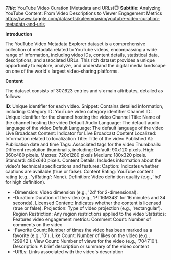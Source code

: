 ***Title***: YouTube Video Curation (Metadata and URLs)😇
**Subtitle**: Analyzing YouTube Content: From Video Descriptions to Viewer Engagement Metrics
https://www.kaggle.com/datasets/kaleemqasim/youtube-video-curation-metadata-and-urls

**Introduction**

The YouTube Video Metadata Explorer dataset is a comprehensive collection of metadata related to YouTube videos, encompassing a wide range of information, including video IDs, content details, statistical data, descriptions, and associated URLs. This rich dataset provides a unique opportunity to explore, analyze, and understand the digital media landscape on one of the world's largest video-sharing platforms.

**Content**

The dataset consists of 307,623 entries and six main attributes, detailed as follows:

**ID**: Unique identifier for each video.
Snippet: Contains detailed information, including:
Category ID: YouTube video category identifier
Channel ID: Unique identifier for the channel hosting the video
Channel Title: Name of the channel hosting the video
Default Audio Language: The default audio language of the video
Default Language: The default language of the video
Live Broadcast Content: Indicator for Live Broadcast Content
Localized: Information related to localization
Title: Title of the video
Published At: Publication date and time
Tags: Associated tags for the video
Thumbnails: Different resolution thumbnails, including:
Default: 90x120 pixels.
High: 360x480 pixels.
Maxres: 720x1280 pixels
Medium: 180x320 pixels.
Standard: 480x640 pixels.
Content Details: Includes information about the video's technical specifications and features:
Caption: Indicates whether captions are available (true or false).
Content Rating: YouTube content rating (e.g., 'ytRating': None).
Definition: Video definition quality (e.g., 'hd' for high definition).
- -Dimension: Video dimension (e.g., '2d' for 2-dimensional).
- -Duration: Duration of the video (e.g., 'PT16M34S' for 16 minutes and 34 seconds).
Licensed Content: Indicates whether the content is licensed (true or false).
Projection: Type of video projection (e.g., 'rectangular').
Region Restriction: Any region restrictions applied to the video
Statistics: Features video engagement metrics:
Comment Count: Number of comments on the video
- -Favorite Count: Number of times the video has been marked as a favorite (e.g., '0').
Like Count: Number of likes on the video (e.g., '29942').
View Count: Number of views for the video (e.g., '704710').
Description: A brief description or summary of the video content
- -URLs: Links associated with the video's description


